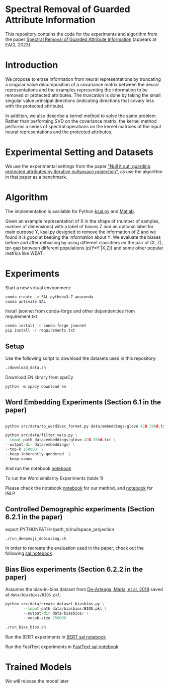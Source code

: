 # Spectral Removal of Guarded Attribute Information

This repository contains the code for the experiments and algorithm from the paper [Spectral Removal of Guarded Attribute Information](https://arxiv.org/abs/2203.07893) (appears at EACL 2023).

# Introduction

We propose to erase information from neural representations by truncating a singular value decomposition of a covariance matrix between the neural representations and the examples representing the information to be removed or protected attributes. The truncation is done by taking the small singular value principal directions (indicating directions that covary less with the protected attribute).

In addition, we also describe a kernel method to solve the same problem. Rather than performing SVD on the covariance matrix, the kernel method performs a series of spectral operations on the kernel  matrices of the input neural representations and the protected attributes.

# Experimental Setting and Datasets

We use the experimental settings from the paper [&#34;Null it out: guarding protected attributes by iterative nullspsace projection&#34;](https://www.aclweb.org/anthology/2020.acl-main.647/), as use the algorithm in that paper as a benchmark.

# Algorithm

The implementation is available for Python [ksal.py](src/ksal) and [Matlab](src/matlab_version).

Given an example representation of X in the shape of (number of samples, number of dimensions) with a label of biases Z and an optional label for main purpose Y, ksal.py designed to remove the information of Z and we found it is good at keeping the information about Y. We evaluate the biases before and after debiasing by using different classifiers on the pair of (X, Z), tpr-gap between different populations (p(Y=Y'|X,Z)) and some other popular metrics like WEAT.

# Experiments

Start a new virtual environment:

```sh
conda create -n SAL python=3.7 anaconda
conda activate SAL
```

Install jsonnet from conda-forge and other dependencies from requirement.txt

```sh
conda install -c conda-forge jsonnet
pip install -r requirements.txt

```

## Setup

Use the following script to download the datasets used in this repository:

```sh
./download_data.sh
```

Download EN library from spaCy

```py
python -m spacy download en
```

## Word Embedding Experiments (Section 6.1 in the paper)

```py

python src/data/to_word2vec_format.py data/embeddings/glove.42B.300d.txt

python src/data/filter_vecs.py \
--input-path data/embeddings/glove.42B.300d.txt \
--output-dir data/embeddings/ \
--top-k 150000  \
--keep-inherently-gendered  \
--keep-names 
```

And run the notebook [notebook](notebooks/notebook_word-embedding.ipynb)

To run the Word similarity Experiments (table 1)

Please check the notebook [notebook](notebooks/simlex_SAL.ipynb) for our method, and [notebook](notebooks/simlex_INLP.ipynb) for INLP

## Controlled Demographic experiments (Section 6.2.1 in the paper)

export PYTHONPATH=/path_to/nullspace_projection

```sh
./run_deepmoji_debiasing.sh
```

In order to recreate the evaluation used in the paper, check out the following [sal notebook](notebooks/notebook_fair-sentiment.ipynb) 
<!-- and [ksal notebook](notebooks/notebook_FairClassification_ksal.ipynb) -->

## Bias Bios experiments (Section 6.2.2 in the paper)

Assumes the bias-in-bios dataset from [De-Arteaga, Maria, et al. 2019](https://arxiv.org/abs/1901.09451) saved at `data/biasbios/BIOS.pkl`.

```py
python src/data/create_dataset_biasbios.py \
        --input-path data/biasbios/BIOS.pkl \
        --output-dir data/biasbios/ \
        --vocab-size 250000
```

```sh
./run_bias_bios.sh
```

Run the BERT experiments in [BERT sal notebook](notebooks/notebook_fair-profession_bert.ipynb) 
<!-- and [BERT ksal notebook](notebooks/biasbios_bert_ksal.ipynb) -->

Run the FastText experiments in [FastText sal notebook](notebooks/biasbios_fair-profession_fasttext.ipynb) 
<!-- and [FastText ksal notebook](notebooks/biasbios_fasttext_ksal.ipynb) -->

# Trained Models

We will release the model later
